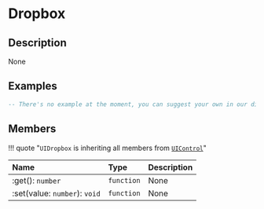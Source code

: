 # Dropbox

## Description
None

## Examples

```lua
-- There's no example at the moment, you can suggest your own in our discord
```

## Members

!!! quote "`UIDropbox` is inheriting all members from [`UIControl`](/types/ui/control)"

|Name|Type|Description|
|:-|:-|:-|
|:get(): `number`|`function`|None|
|:set(value: `number`): `void`|`function`|None|